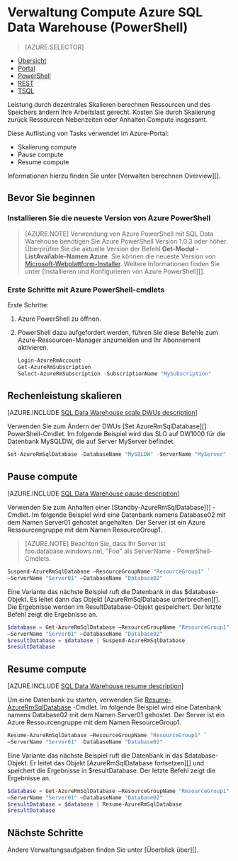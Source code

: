 <properties
   pageTitle="Verwaltung Compute Azure SQL Data Warehouse (PowerShell) | Microsoft Azure"
   description="PowerShell Aufgaben berechnen macht. Skalierung compute-Ressourcen durch DWUs anpassen. Anhalten oder Fortsetzen von computeressourcen, um Kosten zu sparen."
   services="sql-data-warehouse"
   documentationCenter="NA"
   authors="barbkess"
   manager="barbkess"
   editor=""/>

<tags
   ms.service="sql-data-warehouse"
   ms.devlang="NA"
   ms.topic="article"
   ms.tgt_pltfrm="NA"
   ms.workload="data-services"
   ms.date="06/13/2016"
   ms.author="barbkess;sonyama"/>

# <a name="manage-compute-power-in-azure-sql-data-warehouse-powershell"></a>Verwaltung Compute Azure SQL Data Warehouse (PowerShell)

> [AZURE.SELECTOR]
- [Übersicht](sql-data-warehouse-manage-compute-overview.md)
- [Portal](sql-data-warehouse-manage-compute-portal.md)
- [PowerShell](sql-data-warehouse-manage-compute-powershell.md)
- [REST](sql-data-warehouse-manage-compute-rest-api.md)
- [TSQL](sql-data-warehouse-manage-compute-tsql.md)


Leistung durch dezentrales Skalieren berechnen Ressourcen und des Speichers ändern Ihre Arbeitslast gerecht. Kosten Sie durch Skalierung zurück Ressourcen Nebenzeiten oder Anhalten Compute insgesamt. 

Diese Auflistung von Tasks verwendet im Azure-Portal:

- Skalierung compute
- Pause compute
- Resume compute

Informationen hierzu finden Sie unter [Verwalten berechnen Overview][].


## <a name="before-you-begin"></a>Bevor Sie beginnen

### <a name="install-the-latest-version-of-azure-powershell"></a>Installieren Sie die neueste Version von Azure PowerShell

> [AZURE.NOTE]  Verwendung von Azure PowerShell mit SQL Data Warehouse benötigen Sie Azure PowerShell Version 1.0.3 oder höher.  Überprüfen Sie die aktuelle Version der Befehl **Get-Modul - ListAvailable-Namen Azure**. Sie können die neueste Version von [Microsoft-Webplattform-Installer][].  Weitere Informationen finden Sie unter [Installieren und Konfigurieren von Azure PowerShell][].

### <a name="get-started-with-azure-powershell-cmdlets"></a>Erste Schritte mit Azure PowerShell-cmdlets

Erste Schritte:

1. Azure PowerShell zu öffnen. 
2. PowerShell dazu aufgefordert werden, führen Sie diese Befehle zum Azure-Ressourcen-Manager anzumelden und Ihr Abonnement aktivieren.

    ```PowerShell
    Login-AzureRmAccount
    Get-AzureRmSubscription
    Select-AzureRmSubscription -SubscriptionName "MySubscription"
    ```

<a name="scale-performance-bk"></a>
<a name="scale-compute-bk"></a>

## <a name="scale-compute-power"></a>Rechenleistung skalieren

[AZURE.INCLUDE [SQL Data Warehouse scale DWUs description](../../includes/sql-data-warehouse-scale-dwus-description.md)]

Verwenden Sie zum Ändern der DWUs [Set AzureRmSqlDatabase][] PowerShell-Cmdlet. Im folgende Beispiel wird das SLO auf DW1000 für die Datenbank MySQLDW, die auf Server MyServer befindet. 

```Powershell
Set-AzureRmSqlDatabase -DatabaseName "MySQLDW" -ServerName "MyServer" -RequestedServiceObjectiveName "DW1000"
```

<a name="pause-compute-bk"></a>

## <a name="pause-compute"></a>Pause compute

[AZURE.INCLUDE [SQL Data Warehouse pause description](../../includes/sql-data-warehouse-pause-description.md)]

Verwenden Sie zum Anhalten einer [Standby-AzureRmSqlDatabase][] -Cmdlet. Im folgende Beispiel wird eine Datenbank namens Database02 mit dem Namen Server01 gehostet angehalten. Der Server ist ein Azure Ressourcengruppe mit dem Namen ResourceGroup1. 

> [AZURE.NOTE] Beachten Sie, dass Ihr Server ist foo.database.windows.net, "Foo" als ServerName - PowerShell-Cmdlets.

```Powershell
Suspend-AzureRmSqlDatabase –ResourceGroupName "ResourceGroup1" `
–ServerName "Server01" –DatabaseName "Database02"
```
Eine Variante das nächste Beispiel ruft die Datenbank in das $database-Objekt. Es leitet dann das Objekt [AzureRmSqlDatabase unterbrechen][]. Die Ergebnisse werden im ResultDatabase-Objekt gespeichert. Der letzte Befehl zeigt die Ergebnisse an.

```Powershell
$database = Get-AzureRmSqlDatabase –ResourceGroupName "ResourceGroup1" `
–ServerName "Server01" –DatabaseName "Database02"
$resultDatabase = $database | Suspend-AzureRmSqlDatabase
$resultDatabase
```

<a name="resume-compute-bk"></a>

## <a name="resume-compute"></a>Resume compute

[AZURE.INCLUDE [SQL Data Warehouse resume description](../../includes/sql-data-warehouse-resume-description.md)]

Um eine Datenbank zu starten, verwenden Sie [Resume-AzureRmSqlDatabase][] -Cmdlet. Im folgende Beispiel wird eine Datenbank namens Database02 mit dem Namen Server01 gehostet. Der Server ist ein Azure Ressourcengruppe mit dem Namen ResourceGroup1. 

```Powershell
Resume-AzureRmSqlDatabase –ResourceGroupName "ResourceGroup1" `
–ServerName "Server01" -DatabaseName "Database02"
```

Eine Variante das nächste Beispiel ruft die Datenbank in das $database-Objekt. Er leitet das Objekt [AzureRmSqlDatabase fortsetzen][] und speichert die Ergebnisse in $resultDatabase. Der letzte Befehl zeigt die Ergebnisse an.

```Powershell
$database = Get-AzureRmSqlDatabase –ResourceGroupName "ResourceGroup1" `
–ServerName "Server01" –DatabaseName "Database02"
$resultDatabase = $database | Resume-AzureRmSqlDatabase
$resultDatabase
```

<a name="next-steps-bk"></a>

## <a name="next-steps"></a>Nächste Schritte

Andere Verwaltungsaufgaben finden Sie unter [Überblick über][].

<!--Image references-->

<!--Article references-->
[Service capacity limits]: ./sql-data-warehouse-service-capacity-limits.md
[Überblick]: ./sql-data-warehouse-overview-manage.md
[Zum Installieren und Konfigurieren von Azure PowerShell]: ./powershell-install-configure.md
[Verwalten von Compute-Übersicht]: ./sql-data-warehouse-manage-compute-overview.md

<!--MSDN references-->
[Resume-AzureRmSqlDatabase]: https://msdn.microsoft.com/library/mt619347.aspx
[Anhalten AzureRmSqlDatabase]: https://msdn.microsoft.com/library/mt619337.aspx
[AzureRmSqlDatabase festlegen]: https://msdn.microsoft.com/library/mt619433.aspx

<!--Other Web references-->
[Microsoft-Webplattform-Installer]: https://aka.ms/webpi-azps
[Azure portal]: http://portal.azure.com/
